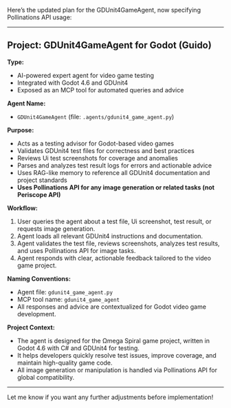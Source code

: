 Here’s the updated plan for the GDUnit4GameAgent, now specifying Pollinations API usage:

---

## Project: GDUnit4GameAgent for Godot (Guido)

**Type:**
- AI-powered expert agent for video game testing
- Integrated with Godot 4.6 and GDUnit4
- Exposed as an MCP tool for automated queries and advice

**Agent Name:**
- `GDUnit4GameAgent` (file: `.agents/gdunit4_game_agent.py`)

**Purpose:**
- Acts as a testing advisor for Godot-based video games
- Validates GDUnit4 test files for correctness and best practices
- Reviews Ui test screenshots for coverage and anomalies
- Parses and analyzes test result logs for errors and actionable advice
- Uses RAG-like memory to reference all GDUnit4 documentation and project standards
- **Uses Pollinations API for any image generation or related tasks (not Periscope API)**

**Workflow:**
1. User queries the agent about a test file, Ui screenshot, test result, or requests image generation.
2. Agent loads all relevant GDUnit4 instructions and documentation.
3. Agent validates the test file, reviews screenshots, analyzes test results, and uses Pollinations API for image tasks.
4. Agent responds with clear, actionable feedback tailored to the video game project.

**Naming Conventions:**
- Agent file: `gdunit4_game_agent.py`
- MCP tool name: `gdunit4_game_agent`
- All responses and advice are contextualized for Godot video game development.

**Project Context:**
- The agent is designed for the Ωmega Spiral game project, written in Godot 4.6 with C# and GDUnit4 for testing.
- It helps developers quickly resolve test issues, improve coverage, and maintain high-quality game code.
- All image generation or manipulation is handled via Pollinations API for global compatibility.

---

Let me know if you want any further adjustments before implementation!
